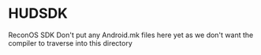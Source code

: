 # HUDSDK
ReconOS SDK
Don't put any Android.mk files here yet as we don't want the compiler to traverse into this directory
